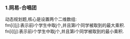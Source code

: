### 1.网易-合唱团
动态规划题,核心是设置两个二维数组:<br>
fm[i][j]:表示前i个学生中取j个,并且第i个同学被取到的最大乘积.<br>
fn[i][j]:表示前i个学生中取j个,并且第i个同学被取到的最小乘积.<br>
